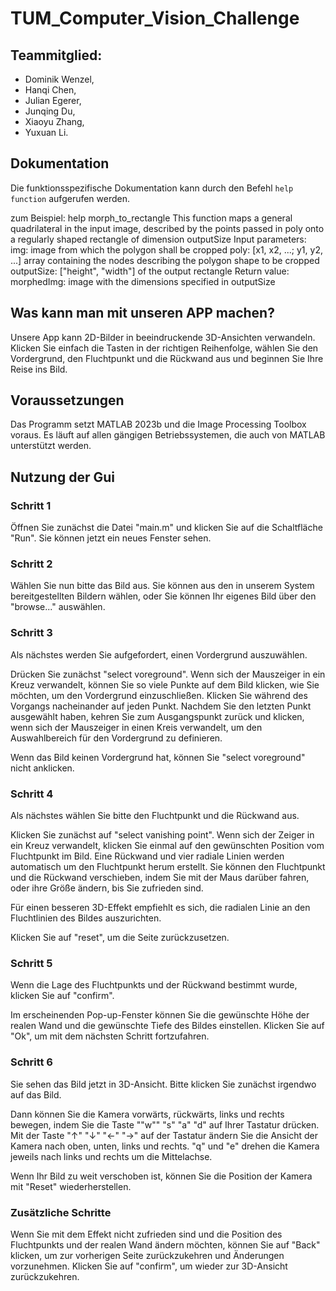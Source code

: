 # TUM_Computer_Vision_Challenge

## Teammitglied:
- Dominik Wenzel,
- Hanqi Chen,
- Julian Egerer, 
- Junqing Du, 
- Xiaoyu Zhang, 
- Yuxuan Li.

## Dokumentation
Die funktionsspezifische Dokumentation kann durch den Befehl `help function` aufgerufen werden.

zum Beispiel:
help morph_to_rectangle
  This function maps a general quadrilateral in the input image, described by the points
  passed in poly onto a regularly shaped rectangle of dimension outputSize
  Input parameters:
  img: image from which the polygon shall be cropped
  poly: [x1, x2, ...; y1, y2, ...] array containing the nodes
  describing the polygon shape to be cropped
  outputSize: ["height", "width"] of the output rectangle
  Return value:
  morphedImg: image with the dimensions specified in outputSize

## Was kann man mit unseren APP machen?
Unsere App kann 2D-Bilder in beeindruckende 3D-Ansichten verwandeln. Klicken Sie einfach die Tasten in der richtigen Reihenfolge, wählen Sie den Vordergrund, den Fluchtpunkt und die Rückwand aus und beginnen Sie Ihre Reise ins Bild.

## Voraussetzungen
Das Programm setzt MATLAB 2023b und die Image Processing Toolbox voraus. Es läuft auf allen gängigen Betriebssystemen, die auch von MATLAB unterstützt werden.

## Nutzung der Gui
### Schritt 1
Öffnen Sie zunächst die Datei "main.m" und klicken Sie auf die Schaltfläche "Run". Sie können jetzt ein neues Fenster sehen.

### Schritt 2
Wählen Sie nun bitte das Bild aus. Sie können aus den in unserem System bereitgestellten Bildern wählen, oder Sie können Ihr eigenes Bild über den "browse..." auswählen.

### Schritt 3
Als nächstes werden Sie aufgefordert, einen Vordergrund auszuwählen. 

Drücken Sie zunächst "select voreground". Wenn sich der Mauszeiger in ein Kreuz verwandelt, können Sie so viele Punkte auf dem Bild klicken, wie Sie möchten, um den Vordergrund einzuschließen. Klicken Sie während des Vorgangs nacheinander auf jeden Punkt. Nachdem Sie den letzten Punkt ausgewählt haben, kehren Sie zum Ausgangspunkt zurück und klicken, wenn sich der Mauszeiger in einen Kreis verwandelt, um den Auswahlbereich für den Vordergrund zu definieren. 

Wenn das Bild keinen Vordergrund hat, können Sie "select voreground" nicht anklicken.

### Schritt 4
Als nächstes wählen Sie bitte den Fluchtpunkt und die Rückwand aus.

Klicken Sie zunächst auf "select vanishing point". Wenn sich der Zeiger in ein Kreuz verwandelt, klicken Sie einmal auf den gewünschten Position vom Fluchtpunkt im Bild. Eine Rückwand und vier radiale Linien werden automatisch um den Fluchtpunkt herum erstellt. Sie können den Fluchtpunkt und die Rückwand verschieben, indem Sie mit der Maus darüber fahren, oder ihre Größe ändern, bis Sie zufrieden sind.

Für einen besseren 3D-Effekt empfiehlt es sich, die radialen Linie an den Fluchtlinien des Bildes auszurichten.

Klicken Sie auf "reset", um die Seite zurückzusetzen.

### Schritt 5
Wenn die Lage des Fluchtpunkts und der Rückwand bestimmt wurde, klicken Sie auf "confirm".

Im erscheinenden Pop-up-Fenster können Sie die gewünschte Höhe der realen Wand und die gewünschte Tiefe des Bildes einstellen. Klicken Sie auf "Ok", um mit dem nächsten Schritt fortzufahren.

### Schritt 6
Sie sehen das Bild jetzt in 3D-Ansicht. Bitte klicken Sie zunächst irgendwo auf das Bild. 

Dann können Sie die Kamera vorwärts, rückwärts, links und rechts bewegen, indem Sie die Taste ""w"" "s" "a" "d" auf Ihrer Tastatur drücken. Mit der Taste "↑" "↓" "←" "→" auf der Tastatur ändern Sie die Ansicht der Kamera nach oben, unten, links und rechts. "q" und "e" drehen die Kamera jeweils nach links und rechts um die Mittelachse.

Wenn Ihr Bild zu weit verschoben ist, können Sie die Position der Kamera mit "Reset" wiederherstellen.

### Zusätzliche Schritte
Wenn Sie mit dem Effekt nicht zufrieden sind und die Position des Fluchtpunkts und der realen Wand ändern möchten, können Sie auf "Back" klicken, um zur vorherigen Seite zurückzukehren und Änderungen vorzunehmen. Klicken Sie auf "confirm", um wieder zur 3D-Ansicht zurückzukehren.



